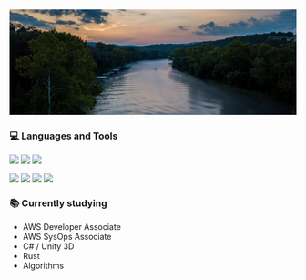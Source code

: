 <img src="images/missouri-river.jpg" width="900">

### 💻 Languages and Tools
![](https://img.shields.io/badge/Language-TypeScript-informational?style=flat&logo=typescript&logoColor=white&color=2bbc8a)
![](https://img.shields.io/badge/Language-JavaScript-informational?style=flat&logo=javascript&logoColor=white&color=2bbc8a)
![](https://img.shields.io/badge/Langauge-Python-informational?style=flat&logo=python&logoColor=white&color=2bbc8a)

![](https://img.shields.io/badge/Tool-AWS-informational?style=flat&logo=amazonaws&logoColor=white&color=2bbc8a)
![](https://img.shields.io/badge/Tool-React-informational?style=flat&logo=react&logoColor=white&color=2bbc8a)
![](https://img.shields.io/badge/Tool-Pandas-informational?style=flat&logo=pandas&logoColor=white&color=2bbc8a)
![](https://img.shields.io/badge/Tool-Jupyter-informational?style=flat&logo=jupyter&logoColor=white&color=2bbc8a)

### 📚 Currently studying
- AWS Developer Associate
- AWS SysOps Associate
- C# / Unity 3D
- Rust
- Algorithms
